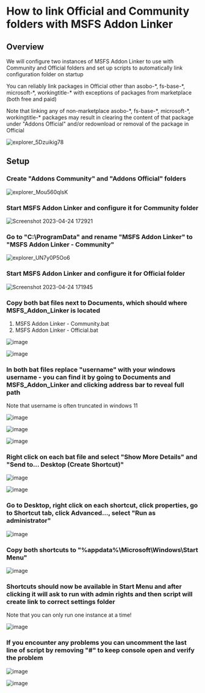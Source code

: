 # How to link Official and Community folders with MSFS Addon Linker

## Overview

We will configure two instances of MSFS Addon Linker to use with Community and Official folders and set up scripts to automatically link configuration folder on startup

You can reliably link packages in Official other than asobo-\*, fs-base-\*, microsoft-\*, workingtitle-\* with exceptions of packages from marketplace (both free and paid)

Note that linking any of non-marketplace asobo-\*, fs-base-\*, microsoft-\*, workingtitle-\* packages may result in clearing the content of that package under "Addons Official" and/or redownload or removal of the package in Official

![explorer_5Dzuikig78](https://user-images.githubusercontent.com/52785190/234043458-56b99c33-497d-4eef-becf-2282fc4c63f8.png)

## Setup

### Create "Addons Community" and "Addons Official" folders

![explorer_Mou560qlsK](https://user-images.githubusercontent.com/52785190/234043529-7cb8d49b-4bca-4d5e-95cc-84f7b9bc1078.png)

### Start MSFS Addon Linker and configure it for Community folder

![Screenshot 2023-04-24 172921](https://user-images.githubusercontent.com/52785190/234044242-12b77469-208b-4ace-bb3c-6fe43f130bbe.png)

### Go to "C:\ProgramData" and rename "MSFS Addon Linker" to "MSFS Addon Linker - Community"

![explorer_UN7y0P5Oo6](https://user-images.githubusercontent.com/52785190/234044691-58eb28f0-c99c-4dca-8ed7-ef83e30b8319.png)

### Start MSFS Addon Linker and configure it for Official folder

![Screenshot 2023-04-24 171945](https://user-images.githubusercontent.com/52785190/234044806-d36271c8-23bb-45f2-9801-1b32a4198dbb.png)

### Copy both bat files next to Documents, which should where MSFS_Addon_Linker is located

1. MSFS Addon Linker - Community.bat
1. MSFS Addon Linker - Official.bat

![image](https://user-images.githubusercontent.com/52785190/234048524-d687395a-c2b7-4f48-9896-6a4654e81dd2.png)

![image](https://user-images.githubusercontent.com/52785190/234048658-c1c8b95b-31d1-4265-b1bb-cb472be1b71c.png)

### In both bat files replace "username" with your windows username - you can find it by going to Documents and MSFS_Addon_Linker and clicking address bar to reveal full path

Note that username is often truncated in windows 11

![image](https://user-images.githubusercontent.com/52785190/234049582-79cabe74-44ea-42fa-88e3-88142c55f065.png)

![image](https://user-images.githubusercontent.com/52785190/234049919-a314cecb-6cab-4827-8ca9-cdc52c2980e1.png)

![image](https://user-images.githubusercontent.com/52785190/234049971-a356d94f-cf1c-45f7-b1d4-ee944c732c80.png)

### Right click on each bat file and select "Show More Details" and "Send to... Desktop (Create Shortcut)" 

![image](https://user-images.githubusercontent.com/52785190/234048897-fdf1d3a5-e02d-45d3-8679-2db13ed74875.png)

![image](https://user-images.githubusercontent.com/52785190/234049112-f7aba15b-7566-4ab6-9c91-c2cbfdb207b3.png)

### Go to Desktop, right click on each shortcut, click properties, go to Shortcut tab, click Advanced..., select "Run as administrator"

![image](https://user-images.githubusercontent.com/52785190/234050423-2a973856-08f2-46e6-bb77-6d3c157a7d6d.png)

### Copy both shortcuts to "%appdata%\Microsoft\Windows\Start Menu"

![image](https://user-images.githubusercontent.com/52785190/234050853-94d2b432-83c0-477b-b8a4-8472d08d826f.png)

### Shortcuts should now be available in Start Menu and after clicking it will ask to run with admin rights and then script will create link to correct settings folder

Note that you can only run one instance at a time!

![image](https://user-images.githubusercontent.com/52785190/234051343-f0bdeb90-03c4-4272-bb23-14e579380258.png)

### If you encounter any problems you can uncomment the last line of script by removing "#" to keep console open and verify the problem

![image](https://user-images.githubusercontent.com/52785190/234051594-d2d1e392-184f-493c-afbb-e6e1a7c07841.png)

![image](https://user-images.githubusercontent.com/52785190/234051634-3b4241b9-a66d-42c1-bc3f-979dbbf5fb95.png)
